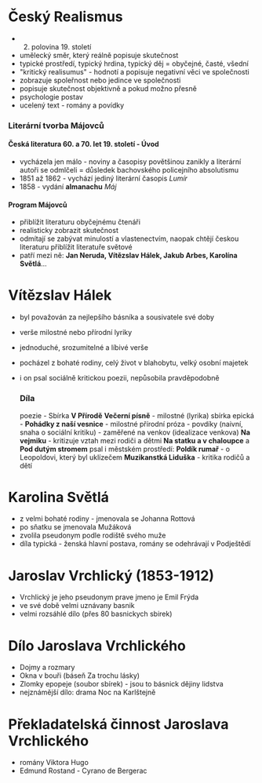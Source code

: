 # Český Realismus
- 2. polovina 19. století
- umělecký směr, který reálně popisuje skutečnost
- typické prostředí, typický hrdina, typický děj = obyčejné, časté, všední
- "kritický realisumus" - hodnotí a popisuje negativní věci ve společnosti
- zobrazuje spoleřnost nebo jedince ve společnosti 
- popisuje skutečnost objektivně a pokud možno přesně
- psychologie postav
- ucelený text - romány a povídky

### Literární tvorba Májovců
#### Česká literatura 60. a 70. let 19. století - Úvod
- vycházela jen málo - noviny a časopisy povětšinou zanikly a literární autoři se odmlčeli = důsledek bachovského policejního absolutismu
- 1851 až 1862 - vychází jediný literární časopis *Lumír*
- 1858 - vydání **almanachu** *Máj*

#### Program Májovců
- přiblížit literaturu obyčejnému čtenáři
- realisticky zobrazit skutečnost
- odmítají se zabývat minulostí a vlastenectvím, naopak chtějí českou literaturu přiblížit literatuře světové
- patří mezi ně: **Jan Neruda, Vítězslav Hálek, Jakub Arbes, Karolína Světlá**...

# Vítězslav Hálek
- byl považován za nejlepšího básníka a sousivatele své doby
- verše milostné nebo přírodní lyriky
- jednoduché, srozumitelné a líbivé verše
- pocházel z bohaté rodiny, celý život v blahobytu, velký osobní majetek
- i on psal sociálně kritickou poezii, nepůsobila pravděpodobně

	### Díla
	poezie - Sbírka **V Přírodě**
	**Večerní písně** - milostné (lyrika)
	sbírka epická - **Pohádky z naší vesnice** - milostné přírodní
	próza - povdíky (naivní, snaha o sociální kritiku) - zaměřené na venkov (idealizace venkova)
	**Na vejmiku** - kritizuje vztah mezi rodiči a dětmi 
	**Na statku a v chaloupce** a **Pod dutým stromem**
	psal i městském prostředí: **Poldík rumař** - o Leopoldovi, který byl uklízečem
	**Muzikanstká Liduška** - kritika rodičů a dětí

# Karolina Světlá
- z velmi bohaté rodiny - jmenovala se Johanna Rottová
- po sňatku se jmenovala Mužáková
- zvolila pseudonym podle rodiště svého muže
- díla typická - ženská hlavní postava, romány se odehrávají v Podještědí

# Jaroslav Vrchlický (1853-1912)  
- Vrchlický je jeho pseudonym prave jmeno je Emil Frýda  
- ve své době velmi uznávany basnik  
- velmi rozsáhlé dílo (přes 80 basnickych sbirek)

# Dílo Jaroslava Vrchlického  
- Dojmy a rozmary  
- Okna v bouři (báseň Za trochu lásky)  
- Zlomky epopeje (soubor sbírek) - jsou to básnick dějiny lidstva  
- nejznámější dílo: drama Noc na Karlštejně

# Překladatelská činnost Jaroslava Vrchlického
- romány Viktora Hugo
- Edmund Rostand - Cyrano de Bergerac